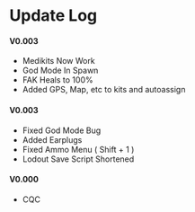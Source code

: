 # Update Log

#### V0.003
* Medikits Now Work
* God Mode In Spawn
* FAK Heals to 100%
* Added GPS, Map, etc to kits and autoassign

#### V0.003
* Fixed God Mode Bug
* Added Earplugs
* Fixed Ammo Menu ( Shift + 1 )
* Lodout Save Script Shortened

#### V0.000
* CQC
